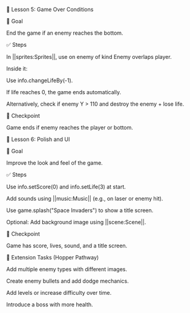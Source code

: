 🛑 Lesson 5: Game Over Conditions

🎯 Goal

End the game if an enemy reaches the bottom.

✅ Steps

In ||sprites:Sprites||, use on enemy of kind Enemy overlaps player.

Inside it:

Use info.changeLifeBy(-1).

If life reaches 0, the game ends automatically.

Alternatively, check if enemy Y > 110 and destroy the enemy + lose life.

🧪 Checkpoint

Game ends if enemy reaches the player or bottom.

🎨 Lesson 6: Polish and UI

🎯 Goal

Improve the look and feel of the game.

✅ Steps

Use info.setScore(0) and info.setLife(3) at start.

Add sounds using ||music:Music|| (e.g., on laser or enemy hit).

Use game.splash("Space Invaders") to show a title screen.

Optional: Add background image using ||scene:Scene||.

🧪 Checkpoint

Game has score, lives, sound, and a title screen.

🧠 Extension Tasks (Hopper Pathway)

Add multiple enemy types with different images.

Create enemy bullets and add dodge mechanics.

Add levels or increase difficulty over time.

Introduce a boss with more health.

